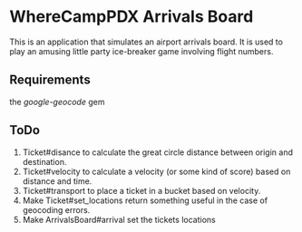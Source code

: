 WhereCampPDX Arrivals Board
===========================

This is an application that simulates an airport arrivals board. It is used to play an amusing little party ice-breaker game involving flight numbers.

Requirements
------------
the *google-geocode* gem

ToDo
----

 1. Ticket#disance to calculate the great circle distance between origin and destination.
 2. Ticket#velocity to calculate a velocity (or some kind of score) based on distance and time.
 3. Ticket#transport to place a ticket in a bucket based on velocity.
 4. Make Ticket#set_locations return something useful in the case of geocoding errors.
 5. Make ArrivalsBoard#arrival set the tickets locations